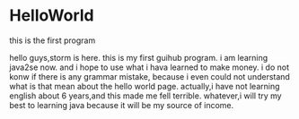# HelloWorld
this is the first program

hello guys,storm is here. this is my first guihub program.
i am learning java2se now.
and i hope to use what i hava learned to make money.
i do not konw if there is any grammar mistake, because i even could not understand what is that mean about the hello world page.
actually,i have not learning english about 6 years,and this made me fell terrible. 
whatever,i will try my best to learning java because it will be my source of income.
